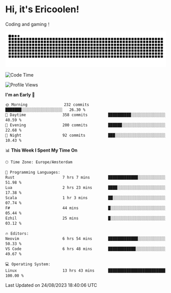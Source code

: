 # Hi, it's Ericoolen!
Coding and gaming！

<picture>
  <source media="(prefers-color-scheme: dark)" srcset="https://raw.githubusercontent.com/Eric-Song-Nop/Eric-Song-Nop/output/github-contribution-grid-snake-dark.svg">
  <source media="(prefers-color-scheme: light)" srcset="https://raw.githubusercontent.com/Eric-Song-Nop/Eric-Song-Nop/output/github-contribution-grid-snake.svg">
  <img alt="github contribution grid snake animation" src="https://raw.githubusercontent.com/Eric-Song-Nop/Eric-Song-Nop/output/github-contribution-grid-snake.svg">
</picture>

<!--START_SECTION:waka-->
![Code Time](http://img.shields.io/badge/Code%20Time-962%20hrs%2059%20mins-blue)

![Profile Views](http://img.shields.io/badge/Profile%20Views-23-blue)

**I'm an Early 🐤** 

```text
🌞 Morning                232 commits         ███████░░░░░░░░░░░░░░░░░░   26.30 % 
🌆 Daytime                358 commits         ██████████░░░░░░░░░░░░░░░   40.59 % 
🌃 Evening                200 commits         ██████░░░░░░░░░░░░░░░░░░░   22.68 % 
🌙 Night                  92 commits          ███░░░░░░░░░░░░░░░░░░░░░░   10.43 % 
```


📊 **This Week I Spent My Time On** 

```text
🕑︎ Time Zone: Europe/Amsterdam

💬 Programming Languages: 
Rust                     7 hrs 7 mins        █████████████░░░░░░░░░░░░   51.98 % 
Lua                      2 hrs 23 mins       ████░░░░░░░░░░░░░░░░░░░░░   17.38 % 
Scala                    1 hr 3 mins         ██░░░░░░░░░░░░░░░░░░░░░░░   07.74 % 
F#                       44 mins             █░░░░░░░░░░░░░░░░░░░░░░░░   05.44 % 
Ezhil                    25 mins             █░░░░░░░░░░░░░░░░░░░░░░░░   03.12 % 

🔥 Editors: 
Neovim                   6 hrs 54 mins       █████████████░░░░░░░░░░░░   50.33 % 
VS Code                  6 hrs 48 mins       ████████████░░░░░░░░░░░░░   49.67 % 

💻 Operating System: 
Linux                    13 hrs 43 mins      █████████████████████████   100.00 % 
```


 Last Updated on 24/08/2023 18:40:06 UTC
<!--END_SECTION:waka-->
